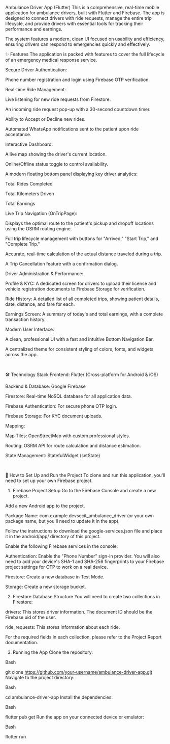 Ambulance Driver App (Flutter)
This is a comprehensive, real-time mobile application for ambulance drivers, built with Flutter and Firebase. The app is designed to connect drivers with ride requests, manage the entire trip lifecycle, and provide drivers with essential tools for tracking their performance and earnings.

The system features a modern, clean UI focused on usability and efficiency, ensuring drivers can respond to emergencies quickly and effectively.

✨ Features
The application is packed with features to cover the full lifecycle of an emergency medical response service.

Secure Driver Authentication:

Phone number registration and login using Firebase OTP verification.

Real-time Ride Management:

Live listening for new ride requests from Firestore.

An incoming ride request pop-up with a 30-second countdown timer.

Ability to Accept or Decline new rides.

Automated WhatsApp notifications sent to the patient upon ride acceptance.

Interactive Dashboard:

A live map showing the driver's current location.

Online/Offline status toggle to control availability.

A modern floating bottom panel displaying key driver analytics:

Total Rides Completed

Total Kilometers Driven

Total Earnings

Live Trip Navigation (OnTripPage):

Displays the optimal route to the patient's pickup and dropoff locations using the OSRM routing engine.

Full trip lifecycle management with buttons for "Arrived," "Start Trip," and "Complete Trip."

Accurate, real-time calculation of the actual distance traveled during a trip.

A Trip Cancellation feature with a confirmation dialog.

Driver Administration & Performance:

Profile & KYC: A dedicated screen for drivers to upload their license and vehicle registration documents to Firebase Storage for verification.

Ride History: A detailed list of all completed trips, showing patient details, date, distance, and fare for each.

Earnings Screen: A summary of today's and total earnings, with a complete transaction history.

Modern User Interface:

A clean, professional UI with a fast and intuitive Bottom Navigation Bar.

A centralized theme for consistent styling of colors, fonts, and widgets across the app.

<br/>

🛠️ Technology Stack
Frontend: Flutter (Cross-platform for Android & iOS)

Backend & Database: Google Firebase

Firestore: Real-time NoSQL database for all application data.

Firebase Authentication: For secure phone OTP login.

Firebase Storage: For KYC document uploads.

Mapping:

Map Tiles: OpenStreetMap with custom professional styles.

Routing: OSRM API for route calculation and distance estimation.

State Management: StatefulWidget (setState)

<br/>

🚀 How to Set Up and Run the Project
To clone and run this application, you'll need to set up your own Firebase project.

1. Firebase Project Setup
Go to the Firebase Console and create a new project.

Add a new Android app to the project.

Package Name: com.example.devsecit_ambulance_driver (or your own package name, but you'll need to update it in the app).

Follow the instructions to download the google-services.json file and place it in the android/app/ directory of this project.

Enable the following Firebase services in the console:

Authentication: Enable the "Phone Number" sign-in provider. You will also need to add your device's SHA-1 and SHA-256 fingerprints to your Firebase project settings for OTP to work on a real device.

Firestore: Create a new database in Test Mode.

Storage: Create a new storage bucket.

2. Firestore Database Structure
You will need to create two collections in Firestore:

drivers: This stores driver information. The document ID should be the Firebase uid of the user.

ride_requests: This stores information about each ride.

For the required fields in each collection, please refer to the Project Report documentation.

3. Running the App
Clone the repository:

Bash

git clone https://github.com/your-username/ambulance-driver-app.git
Navigate to the project directory:

Bash

cd ambulance-driver-app
Install the dependencies:

Bash

flutter pub get
Run the app on your connected device or emulator:

Bash

flutter run